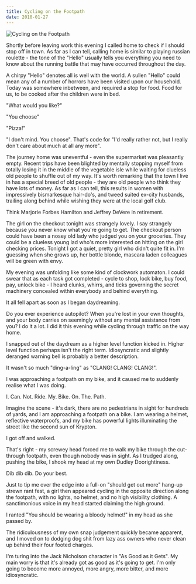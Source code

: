 ```yaml
---
title: Cycling on the Footpath
date: 2010-01-27
---
```


![Cycling on the Footpath](https://source.unsplash.com/qTpc0Vj4YoE/1600x900)

Shortly before leaving work this evening I called home to check if I should stop off in town. As far as I can tell, calling home is similar to playing russian roulette - the tone of the "Hello" usually tells you everything you need to know about the running battle that may have occurred throughout the day.

A chirpy "Hello" denotes all is well with the world. A sullen "Hello" could mean any of a number of horrors have been visited upon our household. Today was somewhere inbetween, and required a stop for food. Food for us, to be cooked after the children were in bed.

"What would you like?"

"You choose"

"Pizza!"

"I don't mind. You choose". That's code for "I'd really rather not, but I really don't care about much at all any more".

The journey home was uneventful - even the supermarket was pleasantly empty. Recent trips have been blighted by mentally stopping myself from totally losing it in the middle of the vegetable isle while waiting for clueless old people to shuffle out of my way. It's worth remarking that the town I live in has a special breed of old people - they are old people who think they have lots of money. As far as I can tell, this results in women with impressively bismarkesque hair-do's, and tweed suited ex-city husbands, trailing along behind while wishing they were at the local golf club.

Think Marjorie Forbes Hamilton and Jeffrey DeVere in retirement.

The girl on the checkout tonight was strangely lovely. I say strangely because you never know what you're going to get. The checkout person could have been a nosey old lady who judged you on your groceries. They could be a clueless young lad who's more interested on hitting on the girl checking prices. Tonight I got a quiet, pretty girl who didn't quite fit in. I'm guessing when she grows up, her bottle blonde, mascara laden colleagues will be green with envy.

My evening was unfolding like some kind of clockwork automaton. I could swear that as each task got completed - cycle to shop, lock bike, buy food, pay, unlock bike - I heard clunks, whirrs, and ticks governing the secret machinery concealed within everybody and behind everything.

It all fell apart as soon as I began daydreaming.

Do you ever experience autopilot? When you're lost in your own thoughts, and your body carries on seemingly without any mental assistance from you? I do it a lot. I did it this evening while cycling through traffic on the way home.

I snapped out of the daydream as a higher level function kicked in. Higher level function perhaps isn't the right term. Idiosyncratic and slightly deranged warning bell is probably a better description.

It wasn't so much "ding-a-ling" as "CLANG! CLANG! CLANG!".

I was approaching a footpath on my bike, and it caused me to suddenly realise what I was doing.

I. Can. Not. Ride. My. Bike. On. The. Path.

Imagine the scene - it's dark, there are no pedestrians in sight for hundreds of yards, and I am approaching a footpath on a bike. I am wearing a helmet, reflective waterproofs, and my bike has powerful lights illuminating the street like the second sun of Krypton.

I got off and walked.

That's right - my screwey head forced me to walk my bike through the cut-through footpath, even though nobody was in sight. As I trudged along, pushing the bike, I shook my head at my own Dudley Doorightiness.

Dib dib dib. Do your best.

Just to tip me over the edge into a full-on "should get out more" hang-up strewn rant fest, a girl then appeared cycling in the opposite direction along the footpath, with no lights, no helmet, and no high visibility clothing. A sanctimonious voice in my head started claiming the high ground.

I ranted "You should be wearing a bloody helmet!" in my head as she passed by.

The ridiculousness of my own snap judgement quickly became apparent, and I moved on to dodging dog shit from lazy ass owners who never clean up behind their four footed charges.

I'm turing into the Jack Nicholson character in "As Good as it Gets". My main worry is that it's already got as good as it's going to get. I'm only going to become more annoyed, more angry, more bitter, and more idiosyncratic.
